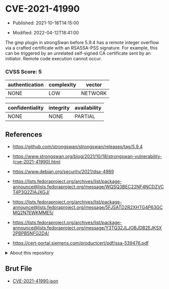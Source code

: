 # CVE-2021-41990

- Published: 2021-10-18T14:15:00

- Modified: 2022-04-12T18:41:00

The gmp plugin in strongSwan before 5.9.4 has a remote integer overflow via a crafted certificate with an RSASSA-PSS signature. For example, this can be triggered by an unrelated self-signed CA certificate sent by an initiator. Remote code execution cannot occur.

### CVSS Score: **5**

| authentication | complexity | vector |
| --- | --- | --- |
| NONE | LOW | NETWORK |

| confidentiality | integrity | availability |
| --- | --- | --- |
| NONE | NONE | PARTIAL |

## References

* https://github.com/strongswan/strongswan/releases/tag/5.9.4

* https://www.strongswan.org/blog/2021/10/18/strongswan-vulnerability-(cve-2021-41990).html

* https://www.debian.org/security/2021/dsa-4989

* https://lists.fedoraproject.org/archives/list/package-announce@lists.fedoraproject.org/message/WQSQ3BEC22NF4NCDZVCT4P3Q2ZIAJXGJ/

* https://lists.fedoraproject.org/archives/list/package-announce@lists.fedoraproject.org/message/5FJSATD2R2XHTG4P63GCMQ2N7EWKMME5/

* https://lists.fedoraproject.org/archives/list/package-announce@lists.fedoraproject.org/message/Y3TQ32JLJOBJDB2EJKSX2PBPB5NFG2D4/

* https://cert-portal.siemens.com/productcert/pdf/ssa-539476.pdf

<details>
<summary>About this repository</summary> 

  This repository is part of the project [Live Hack CVE](https://github.com/Live-Hack-CVE). Main website can be found [www.live-hack.org](https://www.live-hack.org) 
  
  Made by [Sn0wAlice](https://github.com/Sn0wAlice) for the people that care about security and need to have a feed of the latest CVEs. Hope you enjoy it, don't forget to star the repo and follow me on [Twitter](https://twitter.com/Sn0wAlice) and [Github](https://github.com/Sn0wAlice). And that is my [personnal website](https://www.alice-snow.me/)

  - [Home Page](https://github.com/Live-Hack-CVE)
  - [Framework](https://github.com/Live-Hack-CVE/cve-framework)
  - [CVE database](https://github.com/Live-Hack-CVE/full_database)
  - [Changelog](https://github.com/Live-Hack-CVE/Changelog)
</details>

## Brut File

* [CVE-2021-41990.json](https://raw.githubusercontent.com/Live-Hack-CVE/full_database/main/cves/2021/CVE-2021-41990.json)

